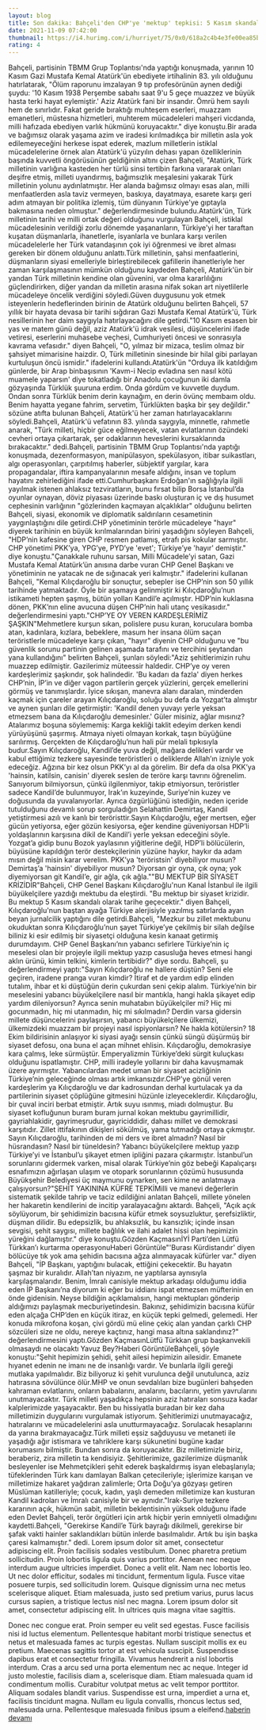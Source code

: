 ```yaml
--- 
layout: blog
title: Son dakika: Bahçeli'den CHP'ye 'mektup' tepkisi: 5 Kasım skandalı olarak tarihe geçecektir
date: 2021-11-09 07:42:00
thumbnail: https://i4.hurimg.com/i/hurriyet/75/0x0/618a2c4b4e3fe00ea85be248.jpg
rating: 4
---
```

Bahçeli, partisinin TBMM Grup Toplantısı'nda yaptığı konuşmada, yarının 10 Kasım Gazi Mustafa Kemal Atatürk'ün ebediyete irtihalinin 83. yılı olduğunu hatırlatarak, "Ölüm raporunu imzalayan 9 tıp profesörünün aynen dediği şuydu: '10 Kasım 1938 Perşembe sabahı saat 9'u 5 geçe muazzez ve büyük hasta terki hayat eylemiştir.' Aziz Atatürk fani bir insandır. Ömrü hem sayılı hem de sınırlıdır. Fakat geride bıraktığı muhteşem eserleri, muazzam emanetleri, müstesna hizmetleri, muhterem mücadeleleri mahşeri vicdanda, milli hafızada ebediyen varlık hükmünü koruyacaktır." diye konuştu.Bir arada ve bağımsız olarak yaşama azim ve iradesi kırılmadıkça bir milletin asla yok edilemeyeceğini herkese ispat ederek, mazlum milletlerin istiklal mücadelelerine örnek alan Atatürk'ü yüzyılın dehası yapan özelliklerinin başında kuvvetli öngörüsünün geldiğinin altını çizen Bahçeli, "Atatürk, Türk milletinin varlığına kasteden her türlü sinsi tertibin farkına vararak onları deşifre etmiş, milleti uyandırmış, bağımsızlık meşalesini yakarak Türk milletinin yolunu aydınlatmıştır. Her alanda bağımsız olmayı esas alan, milli menfaatlerden asla taviz vermeyen, baskıya, dayatmaya, esarete karşı geri adım atmayan bir politika izlemiş, tüm dünyanın Türkiye'ye gıptayla bakmasına neden olmuştur." değerlendirmesinde bulundu.Atatürk'ün, Türk milletinin tarihi ve milli ortak değeri olduğunu vurgulayan Bahçeli, istiklal mücadelesinin verildiği zorlu dönemde yaşananların, Türkiye'yi her taraftan kuşatan düşmanlarla, ihanetlerle, isyanlarla ve bunlara karşı verilen mücadelelerle her Türk vatandaşının çok iyi öğrenmesi ve ibret alması gereken bir dönem olduğunu anlattı.Türk milletinin, şahsi menfaatlerini, düşmanların siyasi emelleriyle birleştirebilecek gafillerin ihanetleriyle her zaman karşılaşmasının mümkün olduğunu kaydeden Bahçeli, Atatürk'ün bir yandan Türk milletinin kendine olan güvenini, var olma kararlılığını güçlendirirken, diğer yandan da milletin arasına nifak sokan art niyetlilerle mücadeleye öncelik verdiğini söyledi.Güven duygusunu yok etmek isteyenlerin hedeflerinden birinin de Atatürk olduğunu belirten Bahçeli, 57 yıllık bir hayata devasa bir tarihi sığdıran Gazi Mustafa Kemal Atatürk'ü, Türk nesillerinin her daim saygıyla hatırlayacağını dile getirdi."10 Kasım esasen bir yas ve matem günü değil, aziz Atatürk'ü idrak vesilesi, düşüncelerini ifade vetiresi, eserlerini muhasebe veçhesi, Cumhuriyeti öncesi ve sonrasıyla kavrama vefasıdır." diyen Bahçeli, "O, yılmaz bir mizaca, teslim olmaz bir şahsiyet mimarisine haizdir. O, Türk milletinin sinesinde bir hilal gibi parlayan kurtuluşun öncü ismidir." ifadelerini kullandı.Atatürk'ün "Orduya ilk katıldığım günlerde, bir Arap binbaşısının 'Kavm-i Necip evladına sen nasıl kötü muamele yaparsın' diye tokatladığı bir Anadolu çocuğunun iki damla gözyaşında Türklük şuuruna erdim. Onda gördüm ve kuvvetle duydum. Ondan sonra Türklük benim derin kaynağım, en derin övünç membaım oldu. Benim hayatta yegane fahrim, servetim, Türklükten başka bir şey değildir." sözüne atıfta bulunan Bahçeli, Atatürk'ü her zaman hatırlayacaklarını söyledi.Bahçeli, Atatürk'ü vefatının 83. yılında saygıyla, minnetle, rahmetle anarak, "Türk milleti, hiçbir güce eğilmeyecek, vatan evlatlarının özündeki cevheri ortaya çıkartarak, şer odaklarının heveslerini kursaklarında bırakacaktır." dedi.Bahçeli, partisinin TBMM Grup Toplantısı'nda yaptığı konuşmada, dezenformasyon, manipülasyon, spekülasyon, itibar suikastları, algı operasyonları, çarpıtılmış haberler, sübjektif yargılar, kara propagandalar, iftira kampanyalarının mesafe aldığını, insan ve toplum hayatını zehirlediğini ifade etti.Cumhurbaşkanı Erdoğan'ın sağlığıyla ilgili yayılmak istenen ahlaksız tezviratların, bunu fırsat bilip Borsa İstanbul’da oyunlar oynayan, döviz piyasası üzerinde baskı oluşturan iç ve dış husumet cephesinin varlığının "gözlerinden kaçmayan alçaklıklar" olduğunu belirten Bahçeli, siyasi, ekonomik ve diplomatik saldırıların cesametinin yaygınlaştığını dile getirdi.CHP yönetiminin terörle mücadeleye "hayır" diyerek tarihinin en büyük kırılmalarından birini yaşadığını söyleyen Bahçeli, "HDP’nin kafesine giren CHP resmen patlamış, etrafı pis kokular sarmıştır. CHP yönetimi PKK’ya, YPG’ye, PYD’ye 'evet'; Türkiye’ye 'hayır' demiştir." diye konuştu."Çanakkale ruhunu sarsan, Milli Mücadele’yi satan, Gazi Mustafa Kemal Atatürk’ün anısına darbe vuran CHP Genel Başkanı ve yönetiminin ne yatacak ne de sığınacak yeri kalmıştır." ifadelerini kullanan Bahçeli, "Kemal Kılıçdaroğlu bir sonuçtur, sebepler ise CHP’nin son 50 yıllık tarihinde yatmaktadır. Öyle bir aşamaya gelinmiştir ki Kılıçdaroğlu’nun istikameti hepten şaşmış, bütün yolları Kandil’e açılmıştır. HDP’nin kuklasına dönen, PKK’nın eline avucuna düşen CHP’nin hali utanç vesikasıdır." değerlendirmesini yaptı."CHP’YE OY VEREN KARDEŞLERİMİZ ŞAŞKIN"Mehmetlere kurşun sıkan, polislere pusu kuran, koruculara bomba atan, kadınlara, kızlara, bebeklere, masum her insana ölüm saçan teröristlerle mücadeleye karşı çıkan, "hayır" diyenin CHP olduğunu ve "bu güvenlik sorunu partinin gelinen aşamada tarafını ve tercihini şeytandan yana kullandığını" belirten Bahçeli, şunları söyledi:"Aziz şehitlerimizin ruhu muazzep edilmiştir. Gazilerimiz müteessir haldedir. CHP’ye oy veren kardeşlerimiz şaşkındır, şok halindedir. 'Bu kadarı da fazla' diyen herkes CHP’nin, İP’in ve diğer vagon partilerin gerçek yüzlerini, gerçek emellerini görmüş ve tanımışlardır. İyice sıkışan, manevra alanı daralan, minderden kaçmak için çareler arayan Kılıçdaroğlu, soluğu bu defa da Yozgat’ta almıştır ve aynen şunları dile getirmiştir: 'Kandil denen yuvayı yerle yeksan etmezsem bana da Kılıçdaroğlu demesinler.' Güler misiniz, ağlar mısınız? Atalarımız boşuna söylememiş: Karga kekliği taklit edeyim derken kendi yürüyüşünü şaşırmış. Atmaya niyeti olmayan korkak, taşın büyüğüne sarılırmış. Gerçekten de Kılıçdaroğlu’nun hali pür melali tıpkısıyla budur.Sayın Kılıçdaroğlu, Kandil’de yuva değil, mağara delikleri vardır ve kabul ettiğimiz tezkere sayesinde teröristleri o deliklerde Allah’ın izniyle yok edeceğiz. Ağzına bir kez olsun PKK’yı al da görelim. Bir defa da olsa PKK’ya 'hainsin, katilsin, canisin' diyerek seslen de teröre karşı tavrını öğrenelim. Sanıyorum bilmiyorsun, çünkü ilgilenmiyor, takip etmiyorsun, teröristler sadece Kandil’de bulunmuyor, Irak’ın kuzeyinde, Suriye’nin kuzey ve doğusunda da yuvalanıyorlar. Ayrıca özgürlüğünü istediğin, neden içeride tutulduğunu devamlı sorup sorguladığın Selahattin Demirtaş, Kandil yetiştirmesi azılı ve kanlı bir teröristtir.Sayın Kılıçdaroğlu, eğer mertsen, eğer gücün yetiyorsa, eğer gözün kesiyorsa, eğer kendine güveniyorsan HDP’li yoldaşlarının karşısına dikil de Kandil’i yerle yeksan edeceğini söyle. Yozgat’a gidip bunu Bozok yaylasının yiğitlerine değil, HDP’li bölücülerin, büyüsüne kapıldığın terör destekçilerinin yüzüne haykır, haykır da adam mısın değil misin karar verelim. PKK’ya 'teröristsin' diyebiliyor musun? Demirtaş’a 'hainsin' diyebiliyor musun? Diyorsan gir oyna, çık oyna; yok diyemiyorsan git Kandil’e, gir ağla, çık ağla.""BU MEKTUP BİR SİYASET KRİZİDİR"Bahçeli, CHP Genel Başkanı Kılıçdaroğlu'nun Kanal İstanbul ile ilgili büyükelçilere yazdığı mektubu da eleştirdi. "Bu mektup bir siyaset krizidir. Bu mektup 5 Kasım skandalı olarak tarihe geçecektir." diyen Bahçeli, Kılıçdaroğlu'nun baştan ayağa Türkiye alerjisiyle yazılmış satırlarda ayan beyan jurnalcilik yaptığını dile getirdi.Bahçeli, "Mezkur bu zillet mektubunu okuduktan sonra Kılıçdaroğlu’nun şayet Türkiye’ye çekilmiş bir silah değilse biliniz ki esir edilmiş bir siyasetçi olduğuna kesin kanaat getirmiş durumdayım. CHP Genel Başkanı’nın yabancı sefirlere Türkiye’nin iç meselesi olan bir projeyle ilgili mektup yazıp casusluğa heves etmesi hangi aklın ürünü, kimin telkini, kimlerin tertibidir?" diye sordu. Bahçeli, şu değerlendirmeyi yaptı:"Sayın Kılıçdaroğlu ne hallere düştün? Seni ele geçiren, iradene pranga vuran kimdir? İtiraf et de yardım edip elinden tutalım, ihbar et ki düştüğün derin çukurdan seni çekip alalım. Türkiye’nin bir meselesini yabancı büyükelçilere nasıl bir mantıkla, hangi hakla şikayet edip yardım dileniyorsun? Ayrıca senin muhatabın büyükelçiler mi? Hiç mi gocunmadın, hiç mi utanmadın, hiç mi sıkılmadın? Derdin varsa gidersin millete düşüncelerini paylaşırsın, yabancı büyükelçilere ülkemizi, ülkemizdeki muazzam bir projeyi nasıl ispiyonlarsın? Ne hakla kötülersin? 18 Ekim bildirisinin anlaşıyor ki siyasi ayağı sensin çünkü süngü düşürmüş bir siyaset defosu, ona buna el açan mihnet ehlisin. Kılıçdaroğlu, demokrasiye kara çalmış, leke sürmüştür. Emperyalizmin Türkiye’deki sürgit kuluçkası olduğunu ispatlamıştır. CHP, milli iradeyle yollarını bir daha kavuşmamak üzere ayırmıştır. Yabancılardan medet uman bir siyaset acizliğinin Türkiye’nin geleceğinde olması artık imkansızdır.CHP'ye gönül veren kardeşlerim ya Kılıçdaroğlu ve dar kadrosundan derhal kurtulacak ya da partilerinin siyaset çöplüğüne gitmesini hüzünle izleyeceklerdir. Kılıçdaroğlu, bir çuval inciri berbat etmiştir. Artık suyu ısınmış, miadı dolmuştur. Bu siyaset kofluğunun buram buram jurnal kokan mektubu gayrimillidir, gayriahlakidir, gayrimeşrudur, gayriciddidir, dahası millet ve demokrasi karşıtıdır. Zillet ittifakının dikişleri sökülmüş, yama tutmadığı ortaya çıkmıştır. Sayın Kılıçdaroğlu, tarihinden de mi ders ve ibret almadın? Nasıl bir hüsrandasın? Nasıl bir tüneldesin? Yabancı büyükelçilere mektup yazıp Türkiye’yi ve İstanbul’u şikayet etmen ipliğini pazara çıkarmıştır. İstanbul’un sorunlarını gidermek varken, misal olarak Türkiye’nin göz bebeği Kapalıçarşı esnafımızın ağırlaşan ulaşım ve otopark sorunlarının çözümü hususunda Büyükşehir Belediyesi üç maymunu oynarken, sen kime ne anlatmaya çalışıyorsun?"ŞEHİT YAKININA KÜFRE TEPKİMilli ve manevi değerlerin sistematik şekilde tahrip ve taciz edildiğini anlatan Bahçeli, millete yönelen her hakaretin kendilerini de incitip yaralayacağını aktardı. Bahçeli, "Açık açık söylüyorum, bir şehidimizin bacısına küfür etmek soysuzluktur, şerefsizliktir, düşman dilidir. Bu edepsizlik, bu ahlaksızlık, bu kansızlık; içinde insan sevgisi, şehit saygısı, millete bağlılık ve ilahi adalet hissi olan hepimizin yüreğini dağlamıştır." diye konuştu.Gözden KaçmasınİYİ Parti’den Lütfü Türkkan’ı kurtarma operasyonuHaberi Görüntüle"'Burası Kürdistandır' diyen bölücüye tık yok ama şehidin bacısına ağza alınmayacak küfürler var." diyen Bahçeli, "İP Başkanı, yaptığını bulacak, ettiğini çekecektir. Bu hayatın şaşmaz bir kuralıdır. Allah’tan niyazım, ne yaptılarsa aynısıyla karşılaşmalarıdır. Benim, İmralı canisiyle mektup arkadaşı olduğumu iddia eden İP Başkanı’na diyorum ki eğer bu iddianı ispat etmezsen müfterinin en önde gidenisin. Neyse bildiğin açıklamalısın, hangi mektupları gönderip aldığımızı paylaşmak mecburiyetindesin. Bakınız, şehidimizin bacısına küfür eden alçağa CHP’den en küçük itiraz, en küçük tepki gelmedi, gelemedi. Her konuda mikrofona koşan, çivi gördü mü eline çekiç alan yandan çarklı CHP sözcüleri size ne oldu, nereye kaçtınız, hangi masa altına saklandınız?" değerlendirmesini yaptı.Gözden KaçmasınLütfü Türkkan grup başkanvekili olmasaydı ne olacaktı Yavuz Bey?Haberi GörüntüleBahçeli, şöyle konuştu:"Şehit hepimizin şehidi, şehit ailesi hepimizin ailesidir. Emanete hıyanet edenin ne imanı ne de insanlığı vardır. Ve bunlarla ilgili gereği mutlaka yapılmalıdır. Biz biliyoruz ki şehit vurulunca değil unutulunca, aziz hatırasına sövülünce ölür.MHP ve onun sevdalıları bize bugünleri bahşeden kahraman evlatlarını, onların babalarını, analarını, bacılarını, yetim yavrularını unutmayacaktır. Türk milleti yaşadıkça hepsinin aziz hatıraları sonsuza kadar kalplerimizde yaşayacaktır. Ben bu hissiyatla buradan bir kez daha milletimizin duygularını vurgulamak istiyorum. Şehitlerimizi unutmayacağız, hatıralarını ve mücadelelerini asla unutturmayacağız. Sorulacak hesaplarını da yarına bırakmayacağız.Türk milleti eşsiz sağduyusu ve metaneti ile yaşadığı ağır istismara ve tahriklere karşı sükunetini bugüne kadar korumasını bilmiştir. Bundan sonra da koruyacaktır. Biz milletimizle biriz, beraberiz, zira milletin ta kendisiyiz. Şehitlerimize, gazilerimize düşmanlık besleyenler ise Mehmetçikleri şehit ederek başkaldırmış isyan elebaşlarıyla; tüfeklerinden Türk kanı damlayan Balkan çetecileriyle; işlerimize karışan ve milletimize hakaret yağdıran zalimlerle; Orta Doğu’ya gözyaşı getiren Müslüman katilleriyle; çocuk, kadın, yaşlı demeden milletimize kan kusturan Kandil kadroları ve İmralı canisiyle bir ve aynıdır."Irak-Suriye tezkere kararının açık, hükmün sabit, milletin beklentisinin yüksek olduğunu ifade eden Devlet Bahçeli, terör örgütleri için artık hiçbir yerin emniyetli olmadığını kaydetti.Bahçeli, "Gerekirse Kandil’e Türk bayrağı dikilmeli, gerekirse bir şafak vakti hainler saklandıkları bütün inlerde basılmalıdır. Artık bu işin başka çaresi kalmamıştır." dedi. Lorem ipsum dolor sit amet, consectetur adipiscing elit. Proin facilisis sodales vestibulum. Donec pharetra pretium sollicitudin. Proin lobortis ligula quis varius porttitor. Aenean nec neque interdum augue ultricies imperdiet. Donec a velit elit. Nam nec lobortis leo. Ut nec dolor efficitur, sodales mi tincidunt, fermentum ligula. Fusce vitae posuere turpis, sed sollicitudin lorem. Quisque dignissim urna nec metus scelerisque aliquet. Etiam malesuada, justo sed pretium varius, purus lacus cursus sapien, a tristique lectus nisl nec magna. Lorem ipsum dolor sit amet, consectetur adipiscing elit. In ultrices quis magna vitae sagittis.

Donec nec congue erat. Proin semper eu velit sed egestas. Fusce facilisis nisi id luctus elementum. Pellentesque habitant morbi tristique senectus et netus et malesuada fames ac turpis egestas. Nullam suscipit mollis ex eu pretium. Maecenas sagittis tortor at est vehicula suscipit. Suspendisse dapibus erat et consectetur fringilla. Vivamus hendrerit a nisl lobortis interdum. Cras a arcu sed urna porta elementum nec ac neque. Integer id justo molestie, facilisis diam a, scelerisque diam. Etiam malesuada quam id condimentum mollis. Curabitur volutpat metus ac velit tempor porttitor. Aliquam sodales blandit varius. Suspendisse est urna, imperdiet a urna et, facilisis tincidunt magna. Nullam eu ligula convallis, rhoncus lectus sed, malesuada urna. Pellentesque malesuada finibus ipsum a eleifend.<a href="https://codecanyon.net/category/php-scripts?term=article%20spinner">haberin devamı</a>